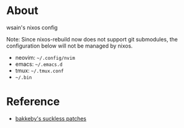 # About

wsain's nixos config

Note: Since nixos-rebuild now does not support git submodules, the configuration below will not be managed by nixos.

- neovim: `~/.config/nvim`
- emacs: `~/.emacs.d`
- tmux: `~/.tmux.conf`
- `~/.bin`

# Reference

- [bakkeby's suckless patches](https://github.com/bakkeby/patches/wiki)
